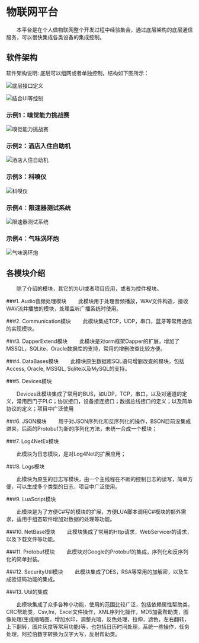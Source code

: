 # 物联网平台


&emsp;&emsp;本平台是在个人做物联网整个开发过程中经验集合，通过底层架构的底层通信服务，可以很快集成各类设备的集成控制。

## 软件架构
软件架构说明: 底层可以组网或者单独控制，结构如下图所示：

![底层接口定义](./1UIPictures/架构设计.png)

![结合UI等控制](./1UIPictures/架构设计1.png)

### 示例1：嗅觉能力挑战赛

![嗅觉能力挑战赛](./1UIPictures/OlfactoryGames.jpg)

### 示例2：酒店入住自助机

![酒店入住自助机](./1UIPictures/HotelSelfService.jpg)

### 示例3：科嗅仪

![科嗅仪](./1UIPictures/OlfactoryMeter.jpg)

### 示例4：限速器测试系统

![限速器测试系统](./1UIPictures/SpeedGovernor.png)

### 示例4：气味涡环炮

![气味涡环炮](./1UIPictures/RingShotV2.png)

## 各模块介绍
&emsp;&emsp;除了介绍的模块，其它的为UI或者项目应用，或者为控件模块。

###1.  Audio音频处理模块
&emsp;&emsp;此模块用于处理音频播放，WAV文件构造，接收WAV流并播放的模块，处理监听广播系统时使用。

###2.  Communication模块
&emsp;&emsp;此模块集成TCP，UDP，串口，蓝牙等常用通信的实现模块。

###3.  DapperExtend模块
&emsp;&emsp;此模块是对orm框架Dapper的扩展，增加了MSSQL，SQLite，Oracle数据库的支持，常用的增删改查比较方便。

###4.  DataBases模块
&emsp;&emsp;此模块原生数据库SQL语句增删改查的模块，包括Access, Oracle, MSSQL, Sqlite以及MySQL的支持。

###5. Devices模块

&emsp;&emsp;Devices此模块集成了常用的BUS，如UDP，TCP，串口，以及对通道的定义，常用西门子PLC；协议接口，设备接连接口；数据总线接口的定义；以及简单协议的定义；项目中广泛使用

###6. JSON模块
&emsp;&emsp;用于对JSON序列化和反序列化的操作，BSON目前没集成进来，后面的Protobuf为新的序列化方法，未统一合成一个模块；

###7. Log4NetEx模块

&emsp;&emsp;此模块为日志模块，是对Log4Net的扩展应用；

###8. Logs模块

&emsp;&emsp;此模块为原生的日志写模块，由一个主线程在不断的控制日志的读写，简单方便，可以生成多个类型的日志，项目中广泛使用。

###9. LuaScript模块

&emsp;&emsp;此模块是为了方便C#写的模块的扩展，方便LUA脚本调用C#模块的额外需求，适用于组态软件增加对数据的处理等功能。

###10. NetBase模块
&emsp;&emsp;此模块集成了常用的Http请求，WebServicer的请求，以及下载文件等功能。

###11. Protobuf模块
&emsp;&emsp;此模块对Google的Protobuf的集成，序列化和反序列化的简单封装。

###12. SecurityUtil模块
&emsp;&emsp;此模块集成了DES，RSA等常用的加解密，以及生成验证码功能的集成。

###13. Util的集成

&emsp;&emsp;此模块集成了众多各种小功能，使用的范围比较广泛，包括依赖属性帮助类，CRC帮助类，Csv,Ini，Excel文件操作，XML序列化操作，MD5加密帮助类，图像处理(生成缩略图，增加水印，调整光暗，反色处理，拉伸，滤色，左右翻转，上下翻转，图片灰度等常用功能)等，也包括日历时间处理，系统一些操作，任务处理，阿拉伯数字转换为汉字大写，反射帮助类。














